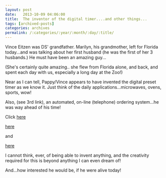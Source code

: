 ```yaml
---
layout: post
date:	2013-10-09 04:06:00
title:  The inventor of the digital timer....and other things...
tags: [archived-posts]
categories: archives
permalink: /:categories/:year/:month/:day/:title/
---
```

Vince Eitzen was DS' grandfather. Marilyn, his grandmother, left for Florida today...and was talking about her first husband (he was the first of her 3 husbands.)  He must have been an amazing guy...

(She's certainly quite amazing.. she flew from Florida alone, and back, and spent each day with us, especially a long day at the Zoo!)


Near as I can tell, Pappy/Vince appears to have invented the digital preset timer as we know it. Just think of the daily applications...microwaves, ovens, sports, wow!

Also, (see 3rd link), an automated, on-line (telephone) ordering system...he was way ahead of his time!

Click
<a href="http://patents.justia.com/inventor/vincent-e-eitzen"> here </a>

<a href="http://www.google.com/patents/US3441210"> here </a>

and

<a href="http://radaris.com/~Vincent-Eitzen/462184105"> here </a>

I cannot think, ever, of being able to invent anything, and the creativity required for this is beyond anything I can even dream of!

And...how interested he would be, if he were alive today!
